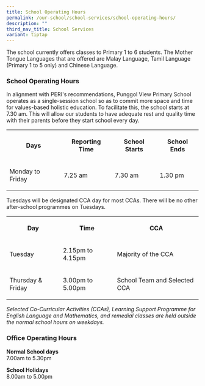 ```yaml
---
title: School Operating Hours
permalink: /our-school/school-services/school-operating-hours/
description: ""
third_nav_title: School Services
variant: tiptap
---
```

<p>The school currently offers classes to Primary 1 to 6 students. The Mother
Tongue Languages that are offered are Malay Language, Tamil Language (Primary
1 to 5 only) and Chinese Language.</p>
<h3>School Operating Hours</h3>
<p>In alignment with PERI's recommendations, Punggol View Primary School
operates as a single-session school so as to commit more space and time
for values-based holistic education. To facilitate this, the school starts
at 7.30 am. This will allow our students to have adequate rest and quality
time with their parents before they start school every day.</p>
<table>
<tbody>
<tr>
<th rowspan="1" colspan="1">
<p>Days
<br>
</p>
</th>
<th rowspan="1" colspan="1">
<p>Reporting Time
<br>
</p>
</th>
<th rowspan="1" colspan="1">
<p>School Starts
<br>
</p>
</th>
<th rowspan="1" colspan="1">
<p>School Ends
<br>
</p>
</th>
</tr>
<tr>
<td rowspan="1" colspan="1">
<p>Monday to Friday
<br>
</p>
</td>
<td rowspan="1" colspan="1">
<p>7.25 am
<br>
</p>
</td>
<td rowspan="1" colspan="1">
<p>7.30 am</p>
</td>
<td rowspan="1" colspan="1">
<p>1.30 pm</p>
</td>
</tr>
</tbody>
</table>
<p>Tuesdays will be designated CCA day for most CCAs. There will be no other
after-school programmes on Tuesdays.</p>
<table>
<tbody>
<tr>
<th rowspan="1" colspan="1">
<p>Day</p>
</th>
<th rowspan="1" colspan="1">
<p>Time</p>
</th>
<th rowspan="1" colspan="1">
<p>CCA</p>
</th>
</tr>
<tr>
<td rowspan="1" colspan="1">
<p>Tuesday</p>
</td>
<td rowspan="1" colspan="1">
<p>2.15pm to 4.15pm</p>
</td>
<td rowspan="1" colspan="1">
<p>Majority of the CCA</p>
</td>
</tr>
<tr>
<td rowspan="1" colspan="1">
<p>Thursday &amp; Friday</p>
</td>
<td rowspan="1" colspan="1">
<p>3.00pm to 5.00pm</p>
</td>
<td rowspan="1" colspan="1">
<p>School Team and Selected CCA</p>
</td>
</tr>
</tbody>
</table>
<p><em>Selected Co-Curricular Activities (CCAs), Learning Support Programme for English Language and Mathematics, and remedial classes are held outside the normal school hours on weekdays.</em>
</p>
<h3>Office Operating Hours</h3>
<p><strong>Normal School days</strong> 
<br>7.00am to 5.30pm</p>
<p><strong>School Holidays</strong> 
<br>8.00am to 5.00pm</p>